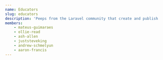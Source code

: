 ```yaml
---
name: Educators
slug: educators
description: 'Peeps from the Laravel community that create and publish Educational content.'
members:
    - mateus-guimaraes
    - ollie-read
    - ash-allen
    - juststeveking
    - andrew-schmelyun
    - aaron-francis
---
```

